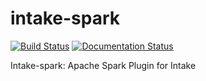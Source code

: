 # intake-spark

[![Build Status](https://travis-ci.org/ContinuumIO/intake-spark.svg?branch=master)](https://travis-ci.org/ContinuumIO/intake-spark)
[![Documentation Status](https://readthedocs.org/projects/intake-spark/badge/?version=latest)](http://intake-spark.readthedocs.io/en/latest/?badge=latest)

Intake-spark: Apache Spark Plugin for Intake
